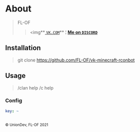# About
> FL-OF
> > <img**[ ```VK.COM```](https://vk.com/hentai_dev)** ¦ **[Me on ```DISCORD```](https://discord.gg/TuUGxzzKVU)**

## Installation
> git clone https://github.com/FL-OF/vk-minecraft-rconbot

## Usage
> /clan help
> /c help

### Config
```yaml
key: ~
    
```

<small>&copy; UnionDev, FL-OF 2021</small>